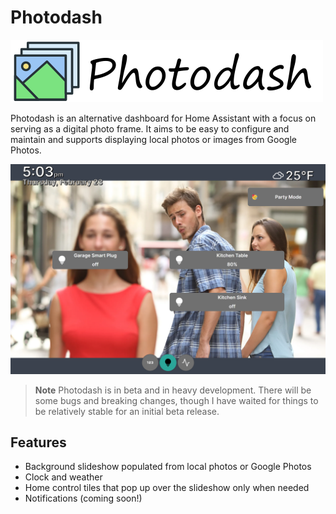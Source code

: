 # Photodash

![Photodash Logo](https://raw.githubusercontent.com/apop880/photodash/main/logo.png)

Photodash is an alternative dashboard for Home Assistant with a focus on serving as a digital photo frame. It aims to be easy to configure and maintain and supports displaying local photos or images from Google Photos.

![Photodash Screenshot](https://raw.githubusercontent.com/apop880/hassio-addons/main/photodash/screenshot.png)

> **Note**
> Photodash is in beta and in heavy development. There will be some bugs and breaking changes, though I have waited for things to be relatively stable for an initial beta release.

## Features
- Background slideshow populated from local photos or Google Photos
- Clock and weather
- Home control tiles that pop up over the slideshow only when needed
- Notifications (coming soon!)